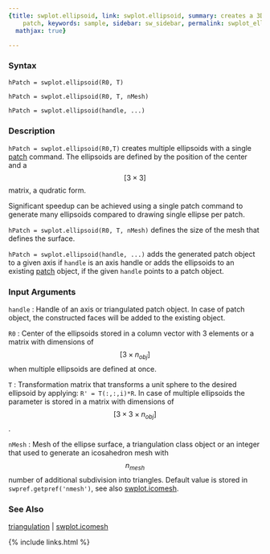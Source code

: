 ```yaml
---
{title: swplot.ellipsoid, link: swplot.ellipsoid, summary: creates a 3D ellipsoid
    patch, keywords: sample, sidebar: sw_sidebar, permalink: swplot_ellipsoid, folder: swplot,
  mathjax: true}

---
```

  
### Syntax
  
`hPatch = swplot.ellipsoid(R0, T)`
 
`hPatch = swplot.ellipsoid(R0, T, nMesh)`
  
`hPatch = swplot.ellipsoid(handle, ...)`
 
### Description
  
`hPatch = swplot.ellipsoid(R0,T)` creates multiple ellipsoids with a
single [patch](https://www.mathworks.com/help/matlab/ref/patch.html) command. The ellipsoids are defined by the position
of the center and a $$[3\times 3]$$ matrix, a qudratic form.
 
Significant speedup can be achieved using a single patch command to
generate many ellipsoids compared to drawing single ellipse per patch.
   
`hPatch = swplot.ellipsoid(R0, T, nMesh)` defines the size of the mesh
that defines the surface.
 
`hPatch = swplot.ellipsoid(handle, ...)` adds the generated patch object
to a given axis if `handle` is an axis handle or adds the ellipsoids to
an existing [patch](https://www.mathworks.com/help/matlab/ref/patch.html) object, if the given `handle` points to a
patch object.
  
### Input Arguments
  
`handle`
: Handle of an axis or triangulated patch object. In case of patch
  object, the constructed faces will be added to the existing object.
  
`R0`
: Center of the ellipsoids stored in a column vector with 3 elements or a
  matrix with dimensions of $$[3\times n_{obj}]$$ when multiple ellipsoids
  are defined at once.
  
`T`
: Transformation matrix that transforms a unit sphere to the desired
  ellipsoid by applying: `R' = T(:,:,i)*R`. In case of multiple
  ellipsoids the parameter is stored in a matrix with dimensions of
  $$[3\times 3\times n_{obj}]$$.
  
`nMesh`
: Mesh of the ellipse surface, a triangulation class object or an
  integer that used to generate an icosahedron mesh with $$n_{mesh}$$
  number of additional subdivision into triangles. Default value is stored in
  `swpref.getpref('nmesh')`, see also [swplot.icomesh](swplot_icomesh).
  
### See Also
  
[triangulation](https://www.mathworks.com/help/matlab/ref/triangulation.html) \| [swplot.icomesh](swplot_icomesh)
 

{% include links.html %}
